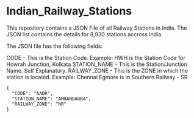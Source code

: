 # Indian_Railway_Stations
This repository contains a JSON File of all Railway Stations in India. The JSON list contains the details for 8,930 stations accross India.

The JSON file has the following fields:

CODE - This is the Station Code. Example: HWH is the Station Code for Howrah Junction, Kolkata
STATION_NAME - This is the Station/Junction Name. Self Explanatory.
RAILWAY_ZONE - This is the ZONE in which the station is located. Example: Chennai Egmore is in Southern Railway - SR

    {
      "CODE": "AADR",
      "STATION_NAME": "AMBANDAURA",
      "RAILWAY_ZONE": "NR"
    }

